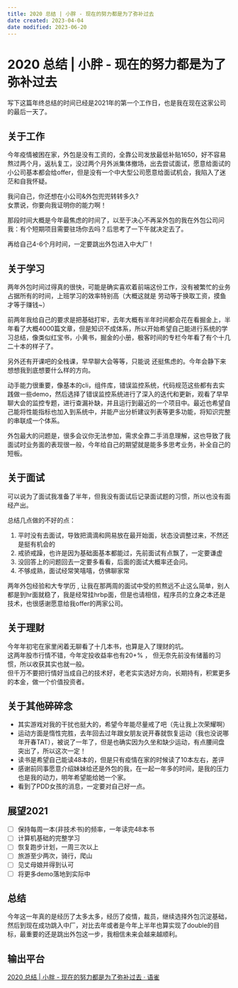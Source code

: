 ```yaml
---
title: 2020 总结 | 小胖 - 现在的努力都是为了弥补过去
date created: 2023-04-04
date modified: 2023-06-20
---
```


# 2020 总结 | 小胖 - 现在的努力都是为了弥补过去

写下这篇年终总结的时间已经是2021年的第一个工作日，也是我在现在这家公司的最后一天了。

## 关于工作

今年疫情被困在家，外包是没有工资的，全靠公司发放最低补贴1650，好不容易熬过两个月，返杭复工，没过两个月外派集体撤场，出去尝试面试，愿意给面试的小公司基本都会给offer，但是没有一个中大型公司愿意给面试机会，我陷入了迷茫和自我怀疑。

我问自己，你还想在小公司&外包兜兜转转多久?  
女票说，你要向我证明你的能力啊！

  那段时间大概是今年最焦虑的时间了，以至于决心不再呆外包的我在外包公司问我：有个短期项目需要驻场你去吗？后思考了一下午就决定去了。

  再给自己4-6个月时间，一定要跳出外包进入中大厂 !

## 关于学习

两年外包时间过得真的很快，可能是确实喜欢着前端这份工作，没有被繁忙的业务占据所有的时间，上班学习的效率特别高（大概这就是 劳动等于换取工资，摸鱼才等于赚钱~）

  前两年我给自己的要求是把基础打牢，去年大概有半年时间都会花在看掘金上，半年看了大概4000篇文章，但是知识不成体系，所以开始希望自己能进行系统的学习总结，像类似红宝书，小黄书，掘金的小册，极客时间的专栏今年看了有个十几二十本的样子了。

  另外还有开课吧的全栈课，早早聊大会等等，只能说 还挺焦虑的。今年会静下来想想我到底想要什么样的方向。

  动手能力很重要，像基本的cli，组件库，错误监控系统，代码规范这些都有去实践做一些demo，然后选择了错误监控系统进行了深入的迭代和更新，观看了早早聊大会的监控专题，进行查漏补缺，并且运行到最近的一个项目中。最近也希望自己能将性能指标也加入到系统中，并能产出分析建议列表等更多功能，将知识完整的串联成一个体系。

  外包最大的问题是，很多会议你无法参加，需求全靠二手消息理解，这也导致了我面试时业务面的表现很一般，今年给自己的期望就是能多多思考业务，补全自己的短板。

## 关于面试

可以说为了面试我准备了半年，但我没有面试后记录面试题的习惯，所以也没有面经产出。

  总结几点做的不好的点：

1. 平时没有去面试，导致把滴滴和网易放在最开始面，状态没调整过来，不然还是挺有机会的
2. 戒骄戒躁，也许是因为基础面基本都能过，先前面试有点飘了，一定要谦虚
3. 没回答上的问题回去一定要多看看，后面的面试大概率还会问。
4. 不够成熟，面试经常笑嘻嘻，仿佛聊家常

两年外包经验和大专学历 , 让我在那两周的面试中受的煎熬远不止这么简单，别人都是到hr面就稳了，我是经常挂hrbp面，但是也请相信，程序员的立身之本还是技术，也很感谢愿意给我offer的两家公司。

## 关于理财

今年年初宅在家里闲着无聊看了十几本书，也算是入了理财的坑。  
这两年股市行情不错，今年定投收益率也有20+% ， 但无奈先前没有储蓄的习惯，所以收获其实也就一般。  
但千万不要把行情好当成自己的技术好，老老实实选好方向，长期持有，积累更多的本金，做一个价值投资者。

## 关于其他碎碎念

- 其实游戏对我的干扰也挺大的，希望今年能尽量戒了吧（先让我上次荣耀啊）
- 运动方面是惰性完胜，去年回去过年跟女朋友说开春就恢复运动（我也没说哪年开春TAT），被说了一年了，但是也确实因为久坐和缺少运动，有点腰间盘突出了，所以这次一定！
- 读书是希望自己能读48本的，但是只有疫情在家的时候读了10本左右，差评
- 感谢前同事愿意介绍妹妹给还是外包的我，在一起一年多的时间，是我的压力也是我的动力，明年希望能给她一个家。
- 看到了PDD女孩的消息，一定要对自己好一点。

## 展望2021

- [ ] 保持每周一本(非技术书)的频率，一年读完48本书
- [ ] 计算机基础的完整学习
- [ ] 恢复跑步计划，一周三次以上
- [ ] 旅游至少两次，骑行，爬山
- [ ] 见丈母娘并得到认可
- [ ] 将更多demo落地到实际中

## 总结

今年这一年真的是经历了太多太多，经历了疫情，裁员，继续选择外包沉淀基础，然后到现在成功跳入中厂，对比去年或者是今年上半年也算实现了double的目标，最重要的还是跳出外包这一步，我相信未来会越来越顺利。

## 输出平台

[2020 总结 | 小胖 - 现在的努力都是为了弥补过去 · 语雀](https://www.yuque.com/morningscott/summary/snswci)
